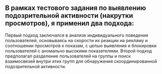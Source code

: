 ## В рамках тестового задания по выявлению подозрительной активности (накрутки просмотров), я применил два подхода:

Первый подход заключался в анализе индивидуального поведения пользователей, основываясь на скорости их реакции на рекламу и соотношении просмотров к показам, с целью выявления и блокировки пользователей с аномально высокими показателями.
Второй подход предполагал разделение пользователей на группы и поиск взаимосвязей внутри этих групп для обнаружения скоординированной подозрительной активности.
